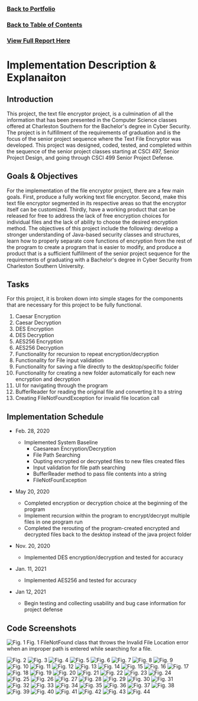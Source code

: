### [Back to Portfolio](index.md)

### [Back to Table of Contents](seniorproject.md)

### [View Full Report Here](fullReport.md)

Implementation Description & Explanaiton
====================
Introduction
------------
This project, the text file encryptor project, is a culmination of all the information that has been presented in the Computer Science classes offered at Charleston Southern for the Bachelor's degree in Cyber Security. The project is in fulfillment of the requirements of graduation and is the focus of the senior project sequence where the Text File Encryptor was developed. This project was designed, coded, tested, and completed within the sequence of the senior project classes starting at CSCI 497, Senior Project Design, and going through CSCI 499 Senior Project Defense. 

Goals & Objectives
------------------
For the implementation of the file encryptor project, there are a few main goals. First, produce a fully working text file encryptor. Second, make this text file encryptor segmented in its respective areas so that the encryptor itself can be customized. Thirdly, have a working product that can be released for free to address the lack of free encryption choices for individual files and the lack of ability to choose the desired encryption method.
The objectives of this project include the following: develop a stronger understanding of Java-based security classes and structures, learn how to properly separate core functions of encryption from the rest of the program to create a program that is easier to modify, and produce a product that is a sufficient fulfillment of the senior project sequence for the requirements of graduating with a Bachelor's degree in Cyber Security from Charleston Southern University.

Tasks
-----
For this project, it is broken down into simple stages for the components that are necessary for this project to be fully functional.

1. Caesar Encryption
2. Caesar Decryption
3. DES Encryption
4. DES Decryption
5. AES256 Encryption
6. AES256 Decryption
7. Functionality for recursion to repeat encryption/decryption
8. Functionality for File input validation
9. Functionality for saving a file directly to the desktop/specific folder
10. Functionality for creating a new folder automatically for each new encryption and decryption
11. UI for navigating through the program
12. BufferReader for reading the original file and converting it to a string
13. Creating FileNotFoundException for invalid file location call

Implementation Schedule
-----------------------

- Feb. 28, 2020
  - Implemented System Baseline
    - Caesarean Encryption/Decryption
    - File Path Searching
    - Oupting encrypted or decrypted files to new files created files
    - Input validation for file path searching
    - BufferReader method to pass file contents into a string
    - FileNotFounException

- May 20, 2020
  - Completed encryption or decryption choice at the beginning of the program
  - Implement recursion within the program to encrypt/decrypt multiple files in one program run
  - Completed the rerouting of the program-created encrypted and decrypted files back to the desktop instead of the java project folder

- Nov. 20, 2020
  - Implemented DES encryption/decryption and tested for accuracy

- Jan. 11, 2021
  - Implemented AES256 and tested for accuracy

- Jan 12, 2021
  - Begin testing and collecting usability and bug case information for project defense

Code Screenshots
----------------

![Fig. 1](images/fileNotFound01.PNG)
Fig. 1 FileNotFound class that throws the Invalid File Location error when an improper path is entered while searching for a file.

![Fig. 2](images/cae01.PNG)
![Fig. 3](images/cae02.PNG)
![Fig. 4](images/cae03.PNG)
![Fig. 5](images/cae04.PNG)
![Fig. 6](images/des01.PNG)
![Fig. 7](images/des02.PNG)
![Fig. 8](images/des03.PNG)
![Fig. 9](images/des04.PNG)
![Fig. 10](images/des05.PNG)
![Fig. 11](images/des06.PNG)
![Fig. 12](images/des07.PNG)
![Fig. 13](images/aes01.PNG)
![Fig. 14](images/aes02.PNG)
![Fig. 15](images/aes03.PNG)
![Fig. 16](images/aes04.PNG)
![Fig. 17](images/main01.PNG)
![Fig. 18](images/main02.PNG)
![Fig. 19](images/main03.PNG)
![Fig. 20](images/main04.PNG)
![Fig. 21](images/main05.PNG)
![Fig. 22](images/main06.PNG)
![Fig. 23](images/main07.PNG)
![Fig. 24](images/main08.PNG)
![Fig. 25](images/main09.PNG)
![Fig. 26](images/main10.PNG)
![Fig. 27](images/main11.PNG)
![Fig. 28](images/main12.PNG)
![Fig. 29](images/main13.PNG)
![Fig. 30](images/main14.PNG)
![Fig. 31](images/main15.PNG)
![Fig. 32](images/main16.PNG)
![Fig. 33](images/main17.PNG)
![Fig. 34](images/main18.PNG)
![Fig. 35](images/main19.PNG)
![Fig. 36](images/main20.PNG)
![Fig. 37](images/main21.PNG)
![Fig. 38](images/main22.PNG)
![Fig. 39](images/main23.PNG)
![Fig. 40](images/main24.PNG)
![Fig. 41](images/main25.PNG)
![Fig. 42](images/main26.PNG)
![Fig. 43](images/main27.PNG)
![Fig. 44](images/main28.PNG)


